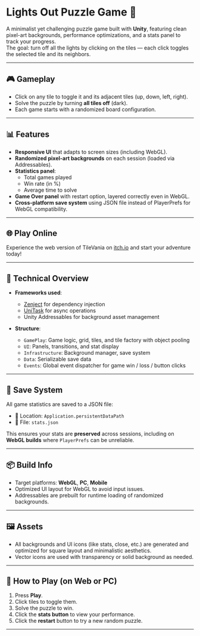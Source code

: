 # Lights Out Puzzle Game 🔦

A minimalist yet challenging puzzle game built with **Unity**, featuring clean pixel-art backgrounds, performance optimizations, and a stats panel to track your progress.  
The goal: turn off all the lights by clicking on the tiles — each click toggles the selected tile and its neighbors.

---

## 🎮 Gameplay

- Click on any tile to toggle it and its adjacent tiles (up, down, left, right).
- Solve the puzzle by turning **all tiles off** (dark).
- Each game starts with a randomized board configuration.

---

## 📊 Features

- **Responsive UI** that adapts to screen sizes (including WebGL).
- **Randomized pixel-art backgrounds** on each session (loaded via Addressables).
- **Statistics panel**:
  - Total games played
  - Win rate (in %)
  - Average time to solve
- **Game Over panel** with restart option, layered correctly even in WebGL.
- **Cross-platform save system** using JSON file instead of PlayerPrefs for WebGL compatibility.

---

## 🌐 Play Online
Experience the web version of TileVania on [itch.io](https://noychen.itch.io/light-out) and start your adventure today!

---

## 🧩 Technical Overview

- **Frameworks used**:
  - [Zenject](https://github.com/modesttree/Zenject) for dependency injection
  - [UniTask](https://github.com/Cysharp/UniTask) for async operations
  - Unity Addressables for background asset management

- **Structure**:
  - `GamePlay`: Game logic, grid, tiles, and tile factory with object pooling
  - `UI`: Panels, transitions, and stat display
  - `Infrastructure`: Background manager, save system
  - `Data`: Serializable save data
  - `Events`: Global event dispatcher for game win / loss / button clicks

---

## 💾 Save System

All game statistics are saved to a JSON file:

- 📁 Location: `Application.persistentDataPath`
- 📄 File: `stats.json`

This ensures your stats are **preserved** across sessions, including on **WebGL builds** where `PlayerPrefs` can be unreliable.

---

## 📦 Build Info

- Target platforms: **WebGL**, **PC**, **Mobile**
- Optimized UI layout for WebGL to avoid input issues.
- Addressables are prebuilt for runtime loading of randomized backgrounds.

---

## 🖼️ Assets

- All backgrounds and UI icons (like stats, close, etc.) are generated and optimized for square layout and minimalistic aesthetics.
- Vector icons are used with transparency or solid background as needed.

---

## 🚀 How to Play (on Web or PC)

1. Press **Play**.
2. Click tiles to toggle them.
3. Solve the puzzle to win.
4. Click the **stats button** to view your performance.
5. Click the **restart** button to try a new random puzzle.

---
